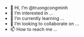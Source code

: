 - 👋 Hi, I’m @truongcongminh
- 👀 I’m interested in ...
- 🌱 I’m currently learning ...
- 💞️ I’m looking to collaborate on ...
- 📫 How to reach me ...

<!---
truongcongminh/truongcongminh is a ✨ special ✨ repository because its `README.md` (this file) appears on your GitHub profile.
You can click the Preview link to take a look at your changes.
--->
